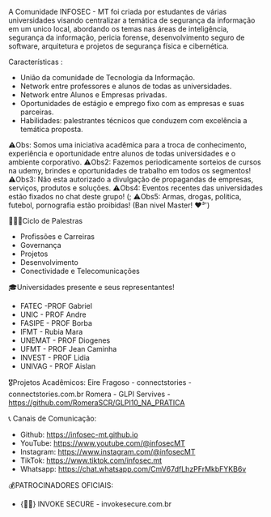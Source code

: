 A Comunidade INFOSEC - MT foi criada por estudantes de várias universidades visando centralizar a temática de segurança da informação em um unico local, abordando os temas nas áreas de inteligência, segurança da informação, pericia forense, desenvolvimento seguro de software, arquitetura e projetos de segurança física e cibernética.

Características :
- União da comunidade de Tecnologia da Informação.
- Network entre professores e alunos de todas as universidades.
- Network entre Alunos e Empresas privadas. 
- Oportunidades de estágio e emprego fixo com as empresas e suas parceiras.
- Habilidades: palestrantes técnicos que conduzem com excelência a temática proposta.

⚠️Obs: Somos uma iniciativa acadêmica para a troca de conhecimento, experiência e oportunidade entre alunos de todas universidades e o ambiente corporativo.
⚠️Obs2: Fazemos periodicamente sorteios de cursos na udemy, brindes e oportunidades de trabalho em todos os segmentos!
⚠️Obs3: Não esta autorizado a divulgação de propagandas de empresas, serviços, produtos e soluções.
⚠️Obs4: Eventos recentes das universidades estão fixados no chat deste grupo! (;
⚠️Obs5: Armas, drogas, politica, futebol, pornografia estão proibidas! (Ban nivel Master! ❤️³')

👨🏻‍💻Ciclo de Palestras
- Profissões e Carreiras
- Governança 
- Projetos 
- Desenvolvimento 
- Conectividade e Telecomunicações 

🎓Universidades presente e seus representantes! 
- FATEC -PROF Gabriel 
- UNIC - PROF Andre
- FASIPE - PROF Borba
- IFMT - Rubia Mara
- UNEMAT - PROF Diogenes 
- UFMT - PROF Jean Caminha 
- INVEST - PROF Lidia 
- UNIVAG - PROF Aislan 

🎖️Projetos Acadêmicos: 
Eire Fragoso - connectstories - connectstories.com.br 
Romera - GLPI Servives - https://github.com/RomeraSCR/GLPI10_NA_PRATICA 

📞 Canais de Comunicação:
- Github: https://infosec-mt.github.io 
- YouTube: https://www.youtube.com/@infosecMT
- Instagram: https://www.instagram.com/@infosecMT
- TikTok: https://www.tiktok.com/infosec.mt
- Whatsapp: https://chat.whatsapp.com/CmV67dfLhzPFrMkbFYKB6v

💰PATROCINADORES OFICIAIS: 
- {🥷🏿} INVOKE SECURE - invokesecure.com.br

